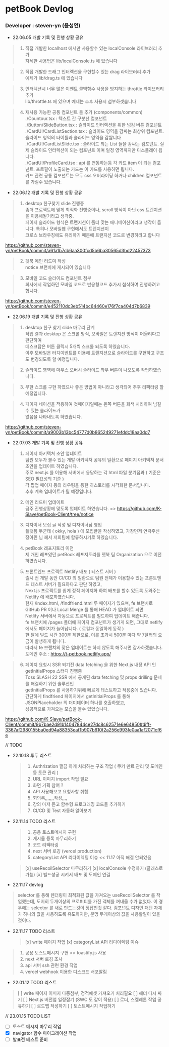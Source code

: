 # petBook Devlog

### Developer : steven-yn (윤성연)

- 22.06.05 개발 기록 및 진행 상황 공유

> 1. 직접 개발한 localhost 에서만 사용할수 있는 localConsole 라이브러리 추가 \
>    자세한 사용법은 lib/localConsole.ts 에 있습니다

> 2. 직접 개발한 드래그 인터렉션을 구현할수 있는 drag 라이브러리 추가 \
>    예제가 lib/drag.ts 에 있습니다

> 3. 인터렉션시 너무 많은 이벤트 콜백함수 사용을 방지하는 throttle 라이브러리 추가 \
>    lib/throttle.ts 에 있으며 예제는 추후 사용시 첨부하겟습니다

> 4. 재사용 가능한 공통 컴포넌트 들 추가 (components/common) \
>    ./Countour.tsx : 텍스트 간 구분선 컴포넌트 \
>    ./Button/SlideButton.tsx : 슬라이드 인터렉션을 위한 넘김 버튼 컴포넌트 \
>    ./CardUI/CardListSection.tsx : 슬라이드 영역을 감싸는 최상위 컴포넌트. 슬라이드 영역의 타이틀과 슬라이드 영역을 감쌉니다 \
>    ./CardUI/CardListSlide.tsx : 슬라이드 되는 List 들을 감싸는 컴포넌트. 실제 슬라이드 인터렉션이 되는 컴포넌트 이며 일정 영역까지만 디스플레이 됩니다. \
>    ./CardUI/ProfileCard.tsx : api 를 연동하는등 각 카드 item 이 되는 컴포넌트. 프로필이 노출되는 카드는 이 카드를 사용하면 됩니다. \
>    카드 관련 공통 컴포넌트는 모두 css 오버라이딩 하거나 children 컴포넌트를 가질수 있습니다.

- 22.06.12 개발 기록 및 진행 상황 공유

> 1. desktop 친구찾기 slide 진행중 \
>    좀더 프로젝트에 맞게 최적화 진행중이나, scroll 방식이 아닌 css 트랜지션을 이용해될거라고 생각중. \
>    페이지 슬라이드 형식은 트랜지션이 좀더 맞는 애니메이션이라고 생각이 듭니다. 특히나 모바일웹 구현에서도 트랜지션이 \
>    크로스 브라우징에도 유리하기 때문에 트랜지션 코드로 변경하려고 합니다

https://github.com/steven-yn/petBook/commit/a61a1b7cb6aa300fcd5b6ba30565d3bd22457373

> 2. 펫북 메인 리드미 작성 \
>    notice 브런치에 게시되어 있습니다

> 3. 모바일 코드 슬라이드 컴포넌트 첨부 \
>    회사에서 작업하던 모바일 코드로 반응형코드 추가시 첨삭하여 진행하려고 합니다.

https://github.com/steven-yn/petBook/commit/e452110dc3eb514bc64460e176f7ca404d7b6839

- 22.06.19 개발 기록 및 진행 상황 공유

> 1. desktop 친구 찾기 slide 마무리 단계 \
>    작업 결과 desktop 은 스크롤 방식, 모바일은 트랜지션 방식이 어울리다고 판단하여 \
>    데스크탑은 버튼 클릭시 5개씩 스크롤 되도록 하였습니다. \
>    이후 모바일은 터치이벤트를 이용해 트랜지션으로 슬라이드를 구현하고 구조도 변경되도록 할 예정입니다.

> 2. 슬라이드 영역에 마우스 오버시 슬라이드 좌우 버튼이 나오도록 작업하였습니다.

> 3. 무한 스크롤 구현 하였으나 좋은 방법이 아니라고 생각되어 추후 리팩터링 할 예정입니다.

> 4. 페이지 네이션을 적용하여 첫페이지일때는 왼쪽 버튼을 회색 처리하여 넘길수 있는 슬라이드가 \
>    없음을 나타내도록 하였습니다.

https://github.com/steven-yn/petBook/commit/a9003b13bc54777d0b865249271efddc18aa0dd7

- 22.07.03 개발 기록 및 진행 상황 공유

> 1. 페이지 아키텍쳐 초안 업데이트 \
>    팀원 모두가 볼수 있는 개발 아키텍쳐 공유의 일환으로 페이지 아키텍쳐 문서 초안을 업데이트 하였습니다. \
>    주로 next.js 를 이용해 서버에서 응답하는 각 html 파일 분기점과 ( 기준은 SEO 필요성의 기준 ) \
>    각 팝업 페이지 등의 라우팅을 통한 히스토리를 시각화한 문서입니다. \
>    추후 계속 업데이트가 될 예정입니다.

> 2. 메인 리드미 업데이트 \
>    금주 진행상황에 맞도록 업데이트 하였습니다. => https://github.com/K-Slave/petBook-Client/tree/notice

> 3. 디자이너 모집 글 작성 및 디자이너님 영입 \
>    플랫폼 두군데 ( okky, hola ) 에 모집글을 작성하였고, 가장먼저 연락주신 정아린 님 께서 저희팀에 합류하시기로 하였습니다.

> 4. petBook 레포지토리 이전 \
>    제 개인 레포였던 petBook 레포지토리를 펫북 팀 Organization 으로 이전하였습니다.

> 5. 프론트엔드 프로젝트 Netlify 배포 ( 테스트 서버 ) \
>    출시 전 개발 동안 CI/CD 의 일환으로 팀원 전체가 이용할수 있는 프론트엔드 테스트 서버가 필요하다고 판단 하였고, \
>    Next.js 프로젝트를 쉽게 정적 페이지화 하여 배포를 할수 있도록 도와주는 Netlify 에 배포하였습니다. \
>    현재 /index.html, /findfriend.html 두 페이지가 있으며, fe 브랜치로 GitHub PR 이나 Local Merge 를 통해 HEAD 가 업데이트 되면 \
>    Netlify 서버에서 자동으로 프로젝트를 빌드하여 업데이트 해줍니다. \
>    fe 브랜치에 /pages 폴더에 페이지 컴포넌트가 생기게 되면, 그대로 netlify 에서도 페이지가 늘어납니다. ( 로컬과 동일하게 동작 ) \
>    한 달에 빌드 시간 300분 제한으로, 이를 초과시 500분 마다 약 7달러의 요금이 발생하게 됩니다. \
>    따라서 fe 브랜치의 잦은 업데이트는 하지 않도록 해주시면 감사하겠습니다. \
>    도메인 주소 : https://t-petbook.netlify.app/

> 6. 페이지 요청시 SSR 되기전 data fetching 을 위한 Next.js 내장 API 인 getInitialProps 스터디 진행중 \
>    Toss SLASH 22 SSR 에서 공개된 data fetching 및 props drilling 문제를 해결하기 위한 솔루션인 \
>    getInitialProps 를 사용하기위해 빠르게 테스트하고 적용중에 있습니다. \
>    간단하게 findfriend 페이지에서 getInitialProps 를 통해 JSONPlaceholder 의 더미데이터 하나를 호출하였고, \
>    성공적으로 가져오는 모습을 볼수 있었습니다.

https://github.com/K-Slave/petBook-Client/commit/9b7bae2d91b14047844ce27dc8c62571e6e64850#diff-3367af2980155ba0ed94a88353eaf1b907b610f2a256e993fe0aa1af2071cf6e

// TODO

- 22.10.18 투두 리스트

  > 1. Authrization 깔끔 하게 처리하는 구조 작업 ( 쿠키 만료 관리 및 도메인 등 토큰 관리 )
  > 2. URL 이미지 import 작업 필요
  > 3. 화면 기획 참여 ?
  > 4. API 사용해보고 요청사항 취합
  > 5. 회의록,,,,,,,작성,,,,
  > 6. 강의 마저 듣고 함수형 프로그래밍 코드들 추가하기
  > 7. CI/CD 및 Test 자동화 알아보기

- 22.11.14 TODO 리스트

  > 1. 공용 토스트메시지 구현
  > 2. 게시물 등록 마무리하기
  > 3. 코드 리팩터링
  > 4. next 서버 로깅 (vercel production)
  > 5. categoryList API 리다이렉팅 이슈 << 11.17 아직 해결 안되었음

  > [x] useRecoilSelector 마무리하기
  > [x] localConsole 수정하기 (클래스로 가능)
  > [x] 빌드성공 시켜서 배포 및 도메인 연결

- 22.11.17 devlog

> selector 를 통해 렌더링이 최적화된 값을 가져오는 useRecoilSelector 를 작업했는데,
> 도저히 두개이상의 프로퍼티를 가진 객체를 꺼내올 수가 없었다.
> 이 경우에는 selector 를 새로 만드는것이 정답인것 같다.
> 컴포넌트 디자인 패턴 자체가 하나의 값을 사용하도록 유도하지만, 분명 두개이상의 값을 사용할일이 있을것이다.

- 22.11.17 TODO 리스트
  > [x] write 페이지 작업
  > [x] categoryList API 리다이렉팅 이슈

> 1. 공용 토스트메시지 구현 >> toastify.js 사용
> 2. next 서버 로깅 조사
> 3. api 서버 ssh 관련 환경 작업
> 4. vercel webhook 이용한 디스코드 배포알림

- 22.01.12 TODO 리스트

> [ ] write 페이지 이미지 다중첨부, 정적에셋 가져오기 처리필요
> [ ] 헤더 다시 짜기
> [ ] Next.js 버전업 일정잡기 (SWC 도 같이 적용)
> [ ] 로더, 스켈레톤 작업 공유하기
> [ ] 로드맵 작성하기
> [ ] 토스트메시지 작업하기

// 23.01.15 TODO LIST

- [ ] 토스트 메시지 마무리 작업
- [x] navigator 함수 마이그레이션 작업
- [ ] 발표전 테스트 준비
